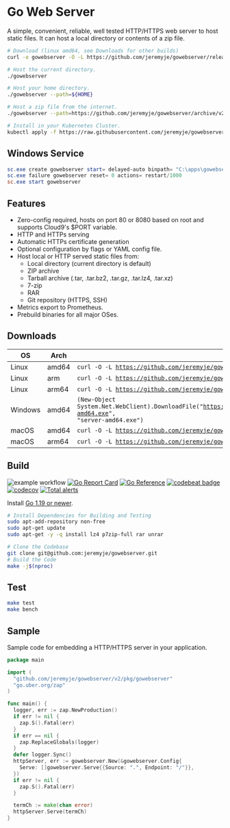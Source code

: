 # Go Web Server

A simple, convenient, reliable, well tested HTTP/HTTPS web server to host static files.
It can host a local directory or contents of a zip file.

```bash
# Download (linux amd64, see Downloads for other builds)
curl -o gowebserver -O -L https://github.com/jeremyje/gowebserver/releases/download/v2.6.0/server-amd64; chmod +x gowebserver

# Host the current directory.
./gowebserver

# Host your home directory.
./gowebserver --path=${HOME}

# Host a zip file from the internet.
./gowebserver --path=https://github.com/jeremyje/gowebserver/archive/v2.6.0.zip

# Install in your Kubernetes Cluster.
kubectl apply -f https://raw.githubusercontent.com/jeremyje/gowebserver/main/install/kubernetes.yaml
```

## Windows Service

```powershell
sc.exe create gowebserver start= delayed-auto binpath= "C:\apps\gowebserver.exe -configfile=C:\apps\gowebserver.yaml"
sc.exe failure gowebserver reset= 0 actions= restart/1000
sc.exe start gowebserver
```

## Features

* Zero-config required, hosts on port 80 or 8080 based on root and supports Cloud9's $PORT variable.
* HTTP and HTTPs serving
* Automatic HTTPs certificate generation
* Optional configuration by flags or YAML config file.
* Host local or HTTP served static files from:
  * Local directory (current directory is default)
  * ZIP archive
  * Tarball archive (.tar, .tar.bz2, .tar.gz, .tar.lz4, .tar.xz)
  * 7-zip
  * RAR
  * Git repository (HTTPS, SSH)
* Metrics export to Prometheus.
* Prebuild binaries for all major OSes.

## Downloads

|   OS   | Arch  | Link
|--------|-------|---------------------------------------------------------------------------------------------------------------------------------------------------------------------
|Linux   | amd64 | <code>curl -O -L https://github.com/jeremyje/gowebserver/releases/download/v2.6.0/server-amd64</code>
|Linux   | arm   | <code>curl -O -L https://github.com/jeremyje/gowebserver/releases/download/v2.6.0/server-arm</code>
|Linux   | arm64 | <code>curl -O -L https://github.com/jeremyje/gowebserver/releases/download/v2.6.0/server-arm64</code>
|Windows | amd64 | <code>(New-Object System.Net.WebClient).DownloadFile("https://github.com/jeremyje/gowebserver/releases/download/v2.6.0/server-amd64.exe", "server-amd64.exe")</code>
|macOS   | amd64 | <code>curl -O -L https://github.com/jeremyje/gowebserver/releases/download/v2.6.0/server-amd64-darwin</code>
|macOS   | arm64 | <code>curl -O -L https://github.com/jeremyje/gowebserver/releases/download/v2.6.0/server-arm64-darwin</code>

## Build

![example workflow](https://github.com/jeremyje/gowebserver/actions/workflows/deploy.yml/badge.svg) [![Go Report Card](https://goreportcard.com/badge/github.com/jeremyje/gowebserver)](https://goreportcard.com/report/github.com/jeremyje/gowebserver) [![Go Reference](https://pkg.go.dev/badge/github.com/jeremyje/gowebserver.svg)](https://pkg.go.dev/github.com/jeremyje/gowebserver) [![codebeat badge](https://codebeat.co/badges/55274aa8-2846-40d2-96c1-f0c9175534ae)](https://codebeat.co/projects/github-com-jeremyje-gowebserver-main) [![codecov](https://codecov.io/gh/jeremyje/gowebserver/branch/main/graph/badge.svg)](https://codecov.io/gh/jeremyje/gowebserver) [![Total alerts](https://img.shields.io/lgtm/alerts/g/jeremyje/gowebserver.svg?logo=lgtm&logoWidth=18)](https://lgtm.com/projects/g/jeremyje/gowebserver/alerts/)

Install [Go 1.19 or newer](https://golang.org/dl/).

```bash
# Install Dependencies for Building and Testing
sudo apt-add-repository non-free
sudo apt-get update
sudo apt-get -y -q install lz4 p7zip-full rar unrar
```

```bash
# Clone the Codebase
git clone git@github.com:jeremyje/gowebserver.git
# Build the Code
make -j$(nproc)
```

## Test

```bash
make test
make bench
```

## Sample

Sample code for embedding a HTTP/HTTPS server in your application.

```go
package main

import (
  "github.com/jeremyje/gowebserver/v2/pkg/gowebserver"
  "go.uber.org/zap"
)

func main() {
  logger, err := zap.NewProduction()
  if err != nil {
    zap.S().Fatal(err)
  }
  if err == nil {
    zap.ReplaceGlobals(logger)
  }
  defer logger.Sync()
  httpServer, err := gowebserver.New(&gowebserver.Config{
    Serve: []gowebserver.Serve{{Source: ".", Endpoint: "/"}},
  })
  if err != nil {
    zap.S().Fatal(err)
  }

  termCh := make(chan error)
  httpServer.Serve(termCh)
}

```
